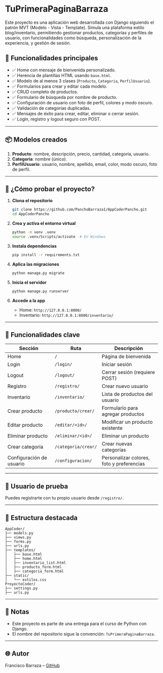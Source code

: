 # TuPrimeraPaginaBarraza

Este proyecto es una aplicación web desarrollada con Django siguiendo el patrón MVT (Modelo - Vista - Template). Simula una plataforma estilo blog/inventario, permitiendo gestionar productos, categorías y perfiles de usuario, con funcionalidades como búsqueda, personalización de la experiencia, y gestión de sesión.

## 🧩 Funcionalidades principales

- ✅ Home con mensaje de bienvenida personalizado.
- ✅ Herencia de plantillas HTML usando `base.html`.
- ✅ Modelo de al menos 3 clases (`Producto`, `Categoria`, `PerfilUsuario`).
- ✅ Formularios para crear y editar cada modelo.
- ✅ CRUD completo de productos.
- ✅ Formulario de búsqueda por nombre de producto.
- ✅ Configuración de usuario con foto de perfil, colores y modo oscuro.
- ✅ Validación de categorías duplicadas.
- ✅ Mensajes de éxito para crear, editar, eliminar o cerrar sesión.
- ✅ Login, registro y logout seguro con POST.

---

## 📦 Modelos creados

1. **Producto**: nombre, descripción, precio, cantidad, categoría, usuario.
2. **Categoria**: nombre (único).
3. **PerfilUsuario**: usuario, nombre, apellido, email, color, modo oscuro, foto de perfil.

---

## 🧪 ¿Cómo probar el proyecto?

1. **Clona el repositorio**  
   ```bash
   git clone https://github.com/PanchoBarraza1/AppCoderPancho.git
   cd AppCoderPancho
   ```

2. **Crea y activa el entorno virtual**
   ```bash
   python -m venv .venv
   source .venv/Scripts/activate  # En Windows
   ```

3. **Instala dependencias**
   ```bash
   pip install -r requirements.txt
   ```

4. **Aplica las migraciones**
   ```bash
   python manage.py migrate
   ```

5. **Inicia el servidor**
   ```bash
   python manage.py runserver
   ```

6. **Accede a la app**
   - Home: `http://127.0.0.1:8000/`
   - Inventario: `http://127.0.0.1:8000/inventario/`

---

## 🚀 Funcionalidades clave

| Sección                        | Ruta                                | Descripción                                       |
|-------------------------------|-------------------------------------|--------------------------------------------------|
| Home                          | `/`                                 | Página de bienvenida                             |
| Login                         | `/login/`                           | Iniciar sesión                                   |
| Logout                        | `/logout/`                          | Cerrar sesión (requiere POST)                    |
| Registro                      | `/registro/`                        | Crear nuevo usuario                              |
| Inventario                    | `/inventario/`                      | Lista de productos del usuario                   |
| Crear producto                | `/producto/crear/`                  | Formulario para agregar productos                |
| Editar producto               | `/editar/<id>/`                     | Modificar un producto existente                  |
| Eliminar producto             | `/eliminar/<id>/`                   | Eliminar un producto                             |
| Crear categoría               | `/categoria/crear/`                 | Crear nuevas categorías                          |
| Configuración de usuario      | `/configuracion/`                   | Personalizar colores, foto y preferencias        |

---

## 🧪 Usuario de prueba

Puedes registrarte con tu propio usuario desde `/registro/`.

---

## 📁 Estructura destacada

```
AppCoder/
├── models.py
├── views.py
├── forms.py
├── urls.py
├── templates/
│   ├── base.html
│   ├── home.html
│   ├── inventario_list.html
│   ├── producto_form.html
│   ├── categoria_form.html
├── static/
│   └── estilos.css
ProyectoCoder/
├── settings.py
├── urls.py
```

---

## 📌 Notas

- Este proyecto es parte de una entrega para el curso de Python con Django.
- El nombre del repositorio sigue la convención: `TuPrimeraPaginaBarraza`.

---

## 🌐 Autor

Francisco Barraza – [GitHub](https://github.com/PanchoBarraza1)
